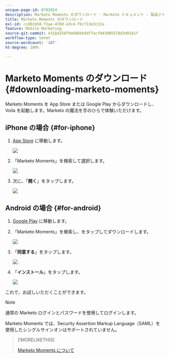 ```yaml
---
unique-page-id: 8782024
description: Marketo Moments のダウンロード - Marketo ドキュメント - 製品ドキュメント
title: Marketo Moments のダウンロード
exl-id: ccd8cb58-f2ae-478d-a3c4-fbc713e3c22a
feature: Mobile Marketing
source-git-commit: 431bd258f9a68bbb9df7acf043085578d3d91b1f
workflow-type: tm+mt
source-wordcount: '107'
ht-degree: 100%

---
```


# Marketo Moments のダウンロード {#downloading-marketo-moments}

Marketo Moments を App Store または Google Play からダウンロードし、Voila を起動します。Marketo の魔法を手のひらで体験いただけます。

## iPhone の場合 {#for-iphone}

1. [App Store](https://itunes.apple.com/us/genre/ios/id36?mt=8) に移動します。

   ![](assets/image2015-7-15-14-3a52-3a13.png)

1. 「Marketo Moments」を検索して選択します。

   ![](assets/image2015-7-7-17-3a19-3a7.png)

1. 次に、「**開く**」をタップします。

   ![](assets/image2015-7-7-17-3a20-3a51.png)

## Android の場合 {#for-android}

1. [Google Play](https://play.google.com/store?hl=en) に移動します。

1. 「Marketo Moments」を検索し、をタップしてダウンロードします。

   ![](assets/image2015-7-14-9-3a6-3a34.png)

1. 「**同意する**」をタップします。

   ![](assets/image2015-7-7-16-3a41-3a47.png)

1. 「**インストール**」をタップします。

   ![](assets/image2015-7-7-16-3a43-3a21.png)

これで、お試しいただくことができます。

>[!NOTE]
>
>通常の Marketo ログインとパスワードを使用してログインします。
>
>Marketo Moments では、Security Assertion Markup Language（SAML）を使用したシングルサインオンはサポートされていません。

>[!MORELIKETHIS]
>
>[Marketo Moments について](/help/marketo/product-docs/core-marketo-concepts/mobile-apps/marketo-moments/understanding-moments/understanding-marketo-moments.md)

